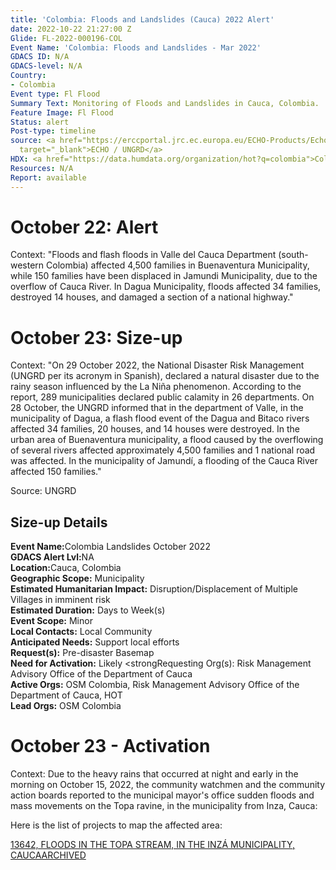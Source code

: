 ```yaml
---
title: 'Colombia: Floods and Landslides (Cauca) 2022 Alert'
date: 2022-10-22 21:27:00 Z
Glide: FL-2022-000196-COL
Event Name: 'Colombia: Floods and Landslides - Mar 2022'
GDACS ID: N/A
GDACS-level: N/A
Country:
- Colombia
Event type: Fl Flood
Summary Text: Monitoring of Floods and Landslides in Cauca, Colombia.
Feature Image: Fl Flood
Status: alert
Post-type: timeline
source: <a href="https://erccportal.jrc.ec.europa.eu/ECHO-Products/Echo-Flash#/daily-flash-archive/4633"
  target="_blank">ECHO / UNGRD</a>
HDX: <a href="https://data.humdata.org/organization/hot?q=colombia">Colombia</a>
Resources: N/A
Report: available
---
```


<h1>October 22: Alert</h1>

Context: "Floods and flash floods in Valle del Cauca Department (south-western Colombia) affected 4,500 families in Buenaventura Municipality, while 150 families have been displaced in Jamundi Municipality, due to the overflow of Cauca River. In Dagua Municipality, floods affected 34 families, destroyed 14 houses, and damaged a section of a national highway."

<h1>October 23: Size-up</h1>
Context: "On 29 October 2022, the National Disaster Risk Management (UNGRD per its acronym in Spanish), declared a natural disaster due to the rainy season influenced by the La Niña phenomenon. According to the report, 289 municipalities declared public calamity in 26 departments. On 28 October, the UNGRD informed that in the department of Valle, in the municipality of Dagua, a flash flood event of the Dagua and Bitaco rivers affected 34 families, 20 houses, and 14 houses were destroyed. In the urban area of Buenaventura municipality, a flood caused by the overflowing of several rivers affected approximately 4,500 families and 1 national road was affected. In the municipality of Jamundí, a flooding of the Cauca River affected 150 families."

Source: UNGRD

<h2>Size-up Details</h2>

<strong>Event Name:</strong>Colombia Landslides October 2022<br>
<strong>GDACS Alert Lvl:</strong>NA<br>
<strong>Location:</strong>Cauca, Colombia<br>
<strong>Geographic Scope:</strong> Municipality<br>
<strong>Estimated Humanitarian Impact:</strong> Disruption/Displacement of Multiple Villages in imminent risk<br>
<strong>Estimated Duration:</strong> Days to Week(s)
<br>
<strong>Event Scope:</strong> Minor<br>
<strong>Local Contacts:</strong> Local Community
<br>
<strong>Anticipated Needs:</strong> Support local efforts<br>
<strong>Request(s):</strong> Pre-disaster Basemap<br>
<strong>Need for Activation:</strong> Likely<be>
<strongRequesting Org(s):</strong> Risk Management Advisory Office of the Department of Cauca<br>
<strong>Active Orgs:</strong> OSM Colombia, Risk Management Advisory Office of the Department of Cauca, HOT<br>
<strong>Lead Orgs:</strong> OSM Colombia<be>

<h1>October 23 - Activation</h1>


Context: Due to the heavy rains that occurred at night and early in the morning on October 15, 2022, the community watchmen and the community action boards reported to the municipal mayor's office sudden floods and mass movements on the Topa ravine, in the municipality from Inza, Cauca:

Here is the list of projects to map the affected area:

<a href="https://tasks.hotosm.org/projects/13642">13642, FLOODS IN THE TOPA STREAM, IN THE INZÁ MUNICIPALITY, CAUCAARCHIVED</a>
